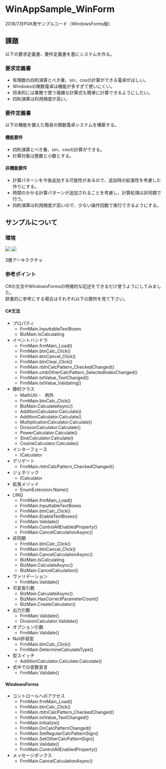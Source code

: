 # WinAppSample_WinForm

2018/7月PGK用サンプルコード（WindowsForms版）  

## 課題
以下の要求定義書、要件定義書を基にシステムを作る。

### 要求定義書
- 有理数の四則演算とべき乗、sin、cosの計算ができる電卓がほしい。
- Windowsの関数電卓は機能が多すぎて使いにくい。
- 将来的には業務で使う複雑な計算式も簡単に計算できるようにしたい。
- 四則演算は利用頻度が高い。


### 要件定義書
以下の機能を備えた簡易の関数電卓システムを構築する。  

#### 機能要件
- 四則演算とべき乗、sin、cosの計算ができる。
- 計算対象は整数と小数とする。

#### 非機能要件
- 計算パターンを今後追加する可能性があるので、追加時の拡張性を考慮した作りにする。
- 時間のかかる計算パターンが追加されることを考慮し、計算処理は非同期で行う。
- 四則演算は利用頻度が高いので、少ない操作回数で実行できるようにする。


## サンプルについて
### 環境
![](https://img.shields.io/badge/.NET%20Framework-4.7.1-2E9AFE.svg)
![](https://img.shields.io/badge/C%23-7.3-8904B1.svg)  

3層アーキテクチャ

### 参考ポイント
C#の文法やWindowsFormsの特徴的な記述をできるだけ使うようにしてみました。  
辞書的に参考にする場合はそれぞれ以下の箇所を見て下さい。

#### C#文法
- プロパティ
    - FrmMain.InputtableTextBoxes
    - BizMain.IsCalculating
- イベントハンドラ
    - FrmMain.frmMain_Load()
    - FrmMain.btnCalc_Click()
    - FrmMain.btnCancel_Click()
    - FrmMain.btnClear_Click()
    - FrmMain.rbtnCalcPattern_CheckedChanged()
    - FrmMain.cmbOtherCalcPattern_SelectedIndexChanged()
    - FrmMain.txtValue_TextChanged()
    - FrmMain.txtValue_Validating()
- 静的クラス
    - MathUtil
-　例外
    - FrmMain.btnCalc_Click()
    - BizMain.CalculateAsync()
    - AdditionCalculator<T>.Calculate()
    - AdditionCalculator<T>.Calculate()
    - MultiplicationCalculator<T>.Calculate()
    - DivisionCalculator<T>.Calculate()
    - PowerCalculator<T>.Calculate()
    - SineCalculator<T>.Calculate()
    - CosineCalculator<T>.Calculate()
- インターフェース
    - ICalculator<T>
- デリゲート
    - FrmMain.rbtnCalcPattern_CheckedChanged()
- ジェネリック
    - ICalculator<T>
- 拡張メソッド
    - EnumExtension.Name()
- LINQ
    - FrmMain.frmMain_Load()
    - FrmMain.InputtableTextBoxes
    - FrmMain.btnCalc_Click()
    - FrmMain.EnableTextBoxes()
    - FrmMain.Validate()
    - FrmMain.ControlAllEnabledProperty()
    - FrmMain.CancelCalculationAsync()
- 非同期
    - FrmMain.btnCalc_Click()
    - FrmMain.btnCancel_Click()
    - FrmMain.CancelCalculationAsync()
    - BizMain.IsCalculating
    - BizMain.CalculateAsync()
    - BizMain.CancelCalculation()
- ヴァリデーション
    - FrmMain.Validate()
- 可変長引数
    - BizMain.CalculateAsync()
    - BizMain.HasCorrectParameterCount()
    - BizMain.CreateCalculator()
- 出力引数
    - FrmMain.Validate()
    - DivisionCalculator<T>.Validate()
- オプション引数
    - FrmMain.Validate()
- Null許容型
    - FrmMain.btnCalc_Click()
    - FrmMain.DetermineCalculateType()
- 型スイッチ
    - AdditionCalculator<T>.Calculate.Calculate()
- 式中での変数宣言
    - FrmMain.Validate()

#### WindowsForms
-  コントロールへのアクセス
    - FrmMain.frmMain_Load()
    - FrmMain.btnCalc_Click()
    - FrmMain.rbtnCalcPattern_CheckedChanged()
    - FrmMain.txtValue_TextChanged()
    - FrmMain.Initialize()
    - FrmMain.OnCalcPatternChanged()
    - FrmMain.SetRegularCalcPatternSign()
    - FrmMain.SetOtherCalcPatternSign()
    - FrmMain.Validate()
    - FrmMain.ControlAllEnabledProperty()
- メッセージボックス
    - FrmMain.CancelCalculationAsync()

